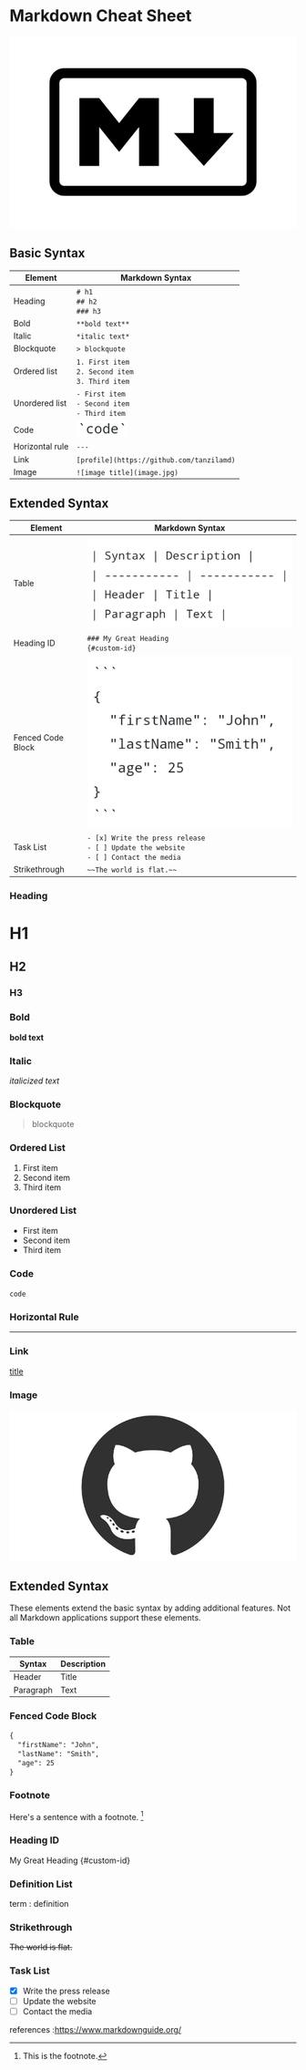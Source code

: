 # Markdown Cheat Sheet
![alt](md.png)
## Basic Syntax

|Element|Markdown Syntax|
|-------|---------------|
|Heading|`# h1` <br> `## h2` <br> `### h3`|
|Bold|`**bold text**`|
|Italic|`*italic text*`|
|Blockquote|`> blockquote`|
|Ordered list|`1. First item` <br> `2. Second item` <br> `3. Third item`|
|Unordered list|`- First item` <br> `- Second item` <br> `- Third item`|
|Code|![](Screenshot_2021-05-29-13-32-11-77.jpg)|
|Horizontal rule|`---`|
|Link|`[profile](https://github.com/tanzilamd)`|
|Image|`![image title](image.jpg)`|

## Extended Syntax
|Element|Markdown Syntax|
|-------|---------------|
|Table|![](Screenshot_2021-05-29-13-51-06-45.jpg)|
|Heading ID|`### My Great Heading` <br> `{#custom-id}`|
|Fenced Code Block|![](Screenshot_2021-05-29-13-55-08-92.jpg)|
|Task List|`- [x] Write the press release` <br> `- [ ] Update the website` <br> `- [ ] Contact the media`|
|Strikethrough|`~~The world is flat.~~`|




### Heading

# H1
## H2
### H3

### Bold

**bold text**

### Italic

*italicized text*

### Blockquote

> blockquote

### Ordered List

1. First item
2. Second item
3. Third item

### Unordered List

- First item
- Second item
- Third item

### Code

`code`

### Horizontal Rule

---

### Link

[title](https://www.example.com)

### Image

![alt text](gh.png)

## Extended Syntax

These elements extend the basic syntax by adding additional features. Not all Markdown applications support these elements.

### Table

| Syntax | Description |
| ----------- | ----------- |
| Header | Title |
| Paragraph | Text |

### Fenced Code Block

```
{
  "firstName": "John",
  "lastName": "Smith",
  "age": 25
}
```

### Footnote

Here's a sentence with a footnote. [^1]

[^1]: This is the footnote.

### Heading ID

My Great Heading {#custom-id}

### Definition List

term
: definition

### Strikethrough

~~The world is flat.~~

### Task List

- [x] Write the press release
- [ ] Update the website
- [ ] Contact the media

references :https://www.markdownguide.org/
